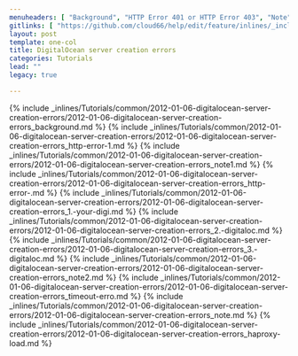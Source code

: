 ```yaml
---
menuheaders: [ "Background", "HTTP Error 401 or HTTP Error 403", "Note", "HTTP Error 404 *or* Size is not available in this region", "1. Your DigitalOcean account has reached the default 5-server limit", "2. DigitalOcean have limited new server creation", "3. DigitalOcean has experienced an internal error", "Note", "Timeout Errors", "Note", "HAProxy Load Balancer Errors" ]
gitlinks: [ "https://github.com/cloud66/help/edit/feature/inlines/_includes/_inlines/Tutorials/common/2012-01-06-digitalocean-server-creation-errors/2012-01-06-digitalocean-server-creation-errors_background.md", "https://github.com/cloud66/help/edit/feature/inlines/_includes/_inlines/Tutorials/common/2012-01-06-digitalocean-server-creation-errors/2012-01-06-digitalocean-server-creation-errors_http-error-1.md", "https://github.com/cloud66/help/edit/feature/inlines/_includes/_inlines/Tutorials/common/2012-01-06-digitalocean-server-creation-errors/2012-01-06-digitalocean-server-creation-errors_note1.md", "https://github.com/cloud66/help/edit/feature/inlines/_includes/_inlines/Tutorials/common/2012-01-06-digitalocean-server-creation-errors/2012-01-06-digitalocean-server-creation-errors_http-error-.md", "https://github.com/cloud66/help/edit/feature/inlines/_includes/_inlines/Tutorials/common/2012-01-06-digitalocean-server-creation-errors/2012-01-06-digitalocean-server-creation-errors_1.-your-digi.md", "https://github.com/cloud66/help/edit/feature/inlines/_includes/_inlines/Tutorials/common/2012-01-06-digitalocean-server-creation-errors/2012-01-06-digitalocean-server-creation-errors_2.-digitaloc.md", "https://github.com/cloud66/help/edit/feature/inlines/_includes/_inlines/Tutorials/common/2012-01-06-digitalocean-server-creation-errors/2012-01-06-digitalocean-server-creation-errors_3.-digitaloc.md", "https://github.com/cloud66/help/edit/feature/inlines/_includes/_inlines/Tutorials/common/2012-01-06-digitalocean-server-creation-errors/2012-01-06-digitalocean-server-creation-errors_note2.md", "https://github.com/cloud66/help/edit/feature/inlines/_includes/_inlines/Tutorials/common/2012-01-06-digitalocean-server-creation-errors/2012-01-06-digitalocean-server-creation-errors_timeout-erro.md", "https://github.com/cloud66/help/edit/feature/inlines/_includes/_inlines/Tutorials/common/2012-01-06-digitalocean-server-creation-errors/2012-01-06-digitalocean-server-creation-errors_note.md", "https://github.com/cloud66/help/edit/feature/inlines/_includes/_inlines/Tutorials/common/2012-01-06-digitalocean-server-creation-errors/2012-01-06-digitalocean-server-creation-errors_haproxy-load.md" ]
layout: post
template: one-col
title: DigitalOcean server creation errors
categories: Tutorials
lead: ""
legacy: true

---
```


<a name="1"></a>{% include _inlines/Tutorials/common/2012-01-06-digitalocean-server-creation-errors/2012-01-06-digitalocean-server-creation-errors_background.md %}
<a name="2"></a>{% include _inlines/Tutorials/common/2012-01-06-digitalocean-server-creation-errors/2012-01-06-digitalocean-server-creation-errors_http-error-1.md %}
<a name="3"></a>{% include _inlines/Tutorials/common/2012-01-06-digitalocean-server-creation-errors/2012-01-06-digitalocean-server-creation-errors_note1.md %}
<a name="4"></a>{% include _inlines/Tutorials/common/2012-01-06-digitalocean-server-creation-errors/2012-01-06-digitalocean-server-creation-errors_http-error-.md %}
<a name="5"></a>{% include _inlines/Tutorials/common/2012-01-06-digitalocean-server-creation-errors/2012-01-06-digitalocean-server-creation-errors_1.-your-digi.md %}
<a name="6"></a>{% include _inlines/Tutorials/common/2012-01-06-digitalocean-server-creation-errors/2012-01-06-digitalocean-server-creation-errors_2.-digitaloc.md %}
<a name="7"></a>{% include _inlines/Tutorials/common/2012-01-06-digitalocean-server-creation-errors/2012-01-06-digitalocean-server-creation-errors_3.-digitaloc.md %}
<a name="8"></a>{% include _inlines/Tutorials/common/2012-01-06-digitalocean-server-creation-errors/2012-01-06-digitalocean-server-creation-errors_note2.md %}
<a name="9"></a>{% include _inlines/Tutorials/common/2012-01-06-digitalocean-server-creation-errors/2012-01-06-digitalocean-server-creation-errors_timeout-erro.md %}
<a name="10"></a>{% include _inlines/Tutorials/common/2012-01-06-digitalocean-server-creation-errors/2012-01-06-digitalocean-server-creation-errors_note.md %}
<a name="11"></a>{% include _inlines/Tutorials/common/2012-01-06-digitalocean-server-creation-errors/2012-01-06-digitalocean-server-creation-errors_haproxy-load.md %}

